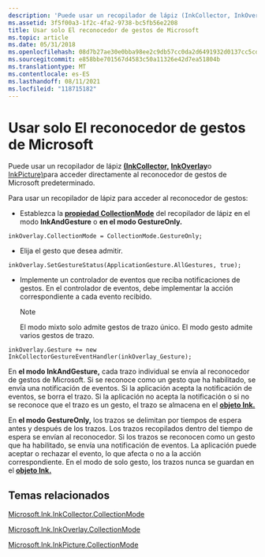 ```yaml
---
description: 'Puede usar un recopilador de lápiz (InkCollector, InkOverlay o InkPicture) para acceder directamente al reconocedor de gestos de Microsoft predeterminado. Para usar un recopilador de entrada de lápiz para acceder al reconocedor de gestos: establezca la propiedad CollectionMode del recopilador de lápiz en el modo InkAndGesture o en GestureOnly mode.inkOverlay.CollectionMode = CollectionMode.GestureOnly; Elija el gesto que desea admitir.inkOverlay.SetGestureStatus(ApplicationGesture.AllGestures, true);Implemente un controlador de eventos que reciba notificaciones de gestos. En el controlador de eventos, debe implementar la acción correspondiente a cada evento recibido. Nota El modo mixto solo admite gestos de un solo trazo. El modo gesto admite varios gestos de trazo. inkOverlay.Gesture += new InkCollectorGestureEventHandler(inkOverlay Gesture);In InkAndGesture mode, cada trazo individual se envía al reconocedor de \_ gestos de Microsoft. Si se reconoce como un gesto que ha habilitado, se envía una notificación de eventos. Si la aplicación acepta la notificación de eventos, se borra el trazo. Si la aplicación no acepta la notificación o si no se reconoce que el trazo es un gesto, el trazo se almacena en el objeto Ink. En el modo GestureOnly, los trazos se delimitan por tiempos de espera antes y después de los trazos. Los trazos recopilados dentro del tiempo de espera se envían al reconocedor. Si los trazos se reconocen como un gesto que ha habilitado, se envía una notificación de eventos. La aplicación puede aceptar o rechazar el evento, lo que afecta o no a la acción correspondiente. En el modo de solo gesto, los trazos nunca se guardan en el objeto Ink.'
ms.assetid: 3f5f00a3-1f2c-4fa2-9738-bc5fb56e2208
title: Usar solo El reconocedor de gestos de Microsoft
ms.topic: article
ms.date: 05/31/2018
ms.openlocfilehash: 08d7b27ae30e0bba98ee2c9db57cc0da2d6491932d0137cc5cd4d2b6f86420ea
ms.sourcegitcommit: e858bbe701567d4583c50a11326e42d7ea51804b
ms.translationtype: MT
ms.contentlocale: es-ES
ms.lasthandoff: 08/11/2021
ms.locfileid: "118715182"
---
```

# <a name="using-the-microsoft-gesture-recognizer-only"></a>Usar solo El reconocedor de gestos de Microsoft

Puede usar un recopilador de lápiz [**(InkCollector,**](inkcollector-class.md) [**InkOverlay**](inkoverlay-class.md)o [InkPicture)](inkpicture-control-reference.md)para acceder directamente al reconocedor de gestos de Microsoft predeterminado.

Para usar un recopilador de lápiz para acceder al reconocedor de gestos:

-   Establezca la [**propiedad CollectionMode**](/windows/desktop/api/msinkaut/ne-msinkaut-inkcollectionmode) del recopilador de lápiz en el modo **InkAndGesture** o **en el modo GestureOnly.**

`inkOverlay.CollectionMode = CollectionMode.GestureOnly;`

-   Elija el gesto que desea admitir.

`inkOverlay.SetGestureStatus(ApplicationGesture.AllGestures, true);`

-   Implemente un controlador de eventos que reciba notificaciones de gestos. En el controlador de eventos, debe implementar la acción correspondiente a cada evento recibido.
    > [!Note]  
    > El modo mixto solo admite gestos de trazo único. El modo gesto admite varios gestos de trazo.

     

`inkOverlay.Gesture += new InkCollectorGestureEventHandler(inkOverlay_Gesture);`

En **el modo InkAndGesture,** cada trazo individual se envía al reconocedor de gestos de Microsoft. Si se reconoce como un gesto que ha habilitado, se envía una notificación de eventos. Si la aplicación acepta la notificación de eventos, se borra el trazo. Si la aplicación no acepta la notificación o si no se reconoce que el trazo es un gesto, el trazo se almacena en el [**objeto Ink.**](inkdisp-class.md)

En **el modo GestureOnly,** los trazos se delimitan por tiempos de espera antes y después de los trazos. Los trazos recopilados dentro del tiempo de espera se envían al reconocedor. Si los trazos se reconocen como un gesto que ha habilitado, se envía una notificación de eventos. La aplicación puede aceptar o rechazar el evento, lo que afecta o no a la acción correspondiente. En el modo de solo gesto, los trazos nunca se guardan en el [**objeto Ink.**](inkdisp-class.md)

## <a name="related-topics"></a>Temas relacionados

<dl> <dt>

[Microsoft.Ink.InkCollector.CollectionMode](/previous-versions/ms836497(v=msdn.10))
</dt> <dt>

[Microsoft.Ink.InkOverlay.CollectionMode](/previous-versions/ms833092(v=msdn.10))
</dt> <dt>

[Microsoft.Ink.InkPicture.CollectionMode](/previous-versions/ms582182(v=vs.100))
</dt> </dl>

 

 
